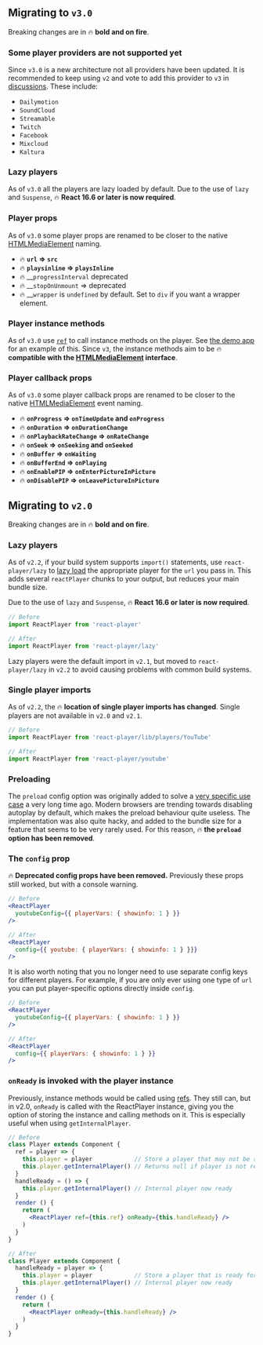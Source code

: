 ## Migrating to `v3.0`

Breaking changes are in 🔥 __bold and on fire__.

### Some player providers are not supported yet

Since `v3.0` is a new architecture not all providers have been updated.
It is recommended to keep using `v2` and vote to add this provider to `v3` in [discussions](https://github.com/cookpete/react-player/discussions).
These include:

  - `Dailymotion`
  - `SoundCloud`
  - `Streamable`
  - `Twitch`
  - `Facebook`
  - `Mixcloud`
  - `Kaltura`

### Lazy players

As of `v3.0` all the players are lazy loaded by default. 
Due to the use of `lazy` and `Suspense`, 🔥 __React 16.6 or later is now required__.

### Player props

As of `v3.0` some player props are renamed to be closer to the native
[HTMLMediaElement](https://developer.mozilla.org/en-US/docs/Web/API/HTMLMediaElement) naming.

- 🔥 __`url` => `src`__
- 🔥 __`playsinline` => `playsInline`__
- 🔥 __`progressInterval` deprecated
- 🔥 __`stopOnUnmount` => deprecated
- 🔥 __`wrapper` is `undefined` by default. Set to `div` if you want a wrapper element.

### Player instance methods

As of `v3.0` use [`ref`](https://react.dev/learn/manipulating-the-dom-with-refs) to call instance methods on the player. See [the demo app](examples/react/src/App.js) for an example of this. Since `v3`, the instance methods aim to be 🔥 __compatible 
with the [HTMLMediaElement](https://developer.mozilla.org/en-US/docs/Web/API/HTMLMediaElement) interface__.

### Player callback props

As of `v3.0` some player callback props are renamed to be closer to the native
[HTMLMediaElement](https://developer.mozilla.org/en-US/docs/Web/API/HTMLMediaElement) event naming.

- 🔥 __`onProgress` => `onTimeUpdate` and `onProgress`__
- 🔥 __`onDuration` => `onDurationChange`__
- 🔥 __`onPlaybackRateChange` => `onRateChange`__
- 🔥 __`onSeek` => `onSeeking` and `onSeeked`__
- 🔥 __`onBuffer` => `onWaiting`__
- 🔥 __`onBufferEnd` => `onPlaying`__
- 🔥 __`onEnablePIP` => `onEnterPictureInPicture`__
- 🔥 __`onDisablePIP` => `onLeavePictureInPicture`__


## Migrating to `v2.0`

Breaking changes are in 🔥 __bold and on fire__.

### Lazy players

As of `v2.2`, if your build system supports `import()` statements, use `react-player/lazy` to [lazy load](https://reactjs.org/docs/code-splitting.html#reactlazy) the appropriate player for the `url` you pass in. This adds several `reactPlayer` chunks to your output, but reduces your main bundle size.

Due to the use of `lazy` and `Suspense`, 🔥 __React 16.6 or later is now required__.

```jsx
// Before
import ReactPlayer from 'react-player'

// After
import ReactPlayer from 'react-player/lazy'
```

Lazy players were the default import in `v2.1`, but moved to `react-player/lazy` in `v2.2` to avoid causing problems with common build systems.

### Single player imports

As of `v2.2`, the 🔥 __location of single player imports has changed__. Single players are not available in `v2.0` and `v2.1`.

```jsx
// Before
import ReactPlayer from 'react-player/lib/players/YouTube'

// After
import ReactPlayer from 'react-player/youtube'
```

### Preloading

The `preload` config option was originally added to solve a [very specific use case](https://github.com/CookPete/react-player/issues/7) a very long time ago. Modern browsers are trending towards disabling autoplay by default, which makes the preload behaviour quite useless. The implementation was also quite hacky, and added to the bundle size for a feature that seems to be very rarely used. For this reason, 🔥 __the `preload` option has been removed__.

### The `config` prop

🔥 __Deprecated config props have been removed.__ Previously these props still worked, but with a console warning.

```jsx
// Before
<ReactPlayer 
  youtubeConfig={{ playerVars: { showinfo: 1 } }} 
/>

// After
<ReactPlayer 
  config={{ youtube: { playerVars: { showinfo: 1 } }}} 
/>
```

It is also worth noting that you no longer need to use separate config keys for different players. For example, if you are only ever using one type of `url` you can put player-specific options directly inside `config`.

```jsx
// Before
<ReactPlayer 
  youtubeConfig={{ playerVars: { showinfo: 1 } }} 
/>

// After
<ReactPlayer 
  config={{ playerVars: { showinfo: 1 } }} 
/>
```

### `onReady` is invoked with the player instance

Previously, instance methods would be called using [refs](https://reactjs.org/docs/refs-and-the-dom.html). They still can, but in v2.0, `onReady` is called with the ReactPlayer instance, giving you the option of storing the instance and calling methods on it. This is especially useful when using `getInternalPlayer`.

```jsx
// Before
class Player extends Component {
  ref = player => {
    this.player = player            // Store a player that may not be ready for methods
    this.player.getInternalPlayer() // Returns null if player is not ready
  }
  handleReady = () => {
    this.player.getInternalPlayer() // Internal player now ready
  }
  render () {
    return (
      <ReactPlayer ref={this.ref} onReady={this.handleReady} />
    )
  }
}

// After
class Player extends Component {
  handleReady = player => {
    this.player = player            // Store a player that is ready for methods
    this.player.getInternalPlayer() // Internal player now ready
  }
  render () {
    return (
      <ReactPlayer onReady={this.handleReady} />
    )
  }
}
